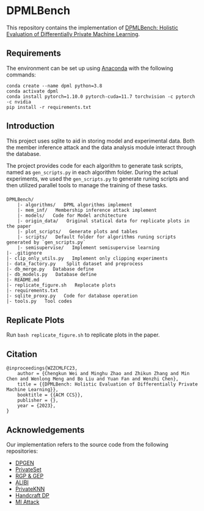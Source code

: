 # DPMLBench
This repository contains the implementation of [DPMLBench: Holistic Evaluation of Differentially Private Machine Learning](https://arxiv.org/abs/2305.05900).

## Requirements
The environment can be set up using [Anaconda](https://www.anaconda.com/download/) with the following commands:

```
conda create --name dpml python=3.8
conda activate dpml
conda install pytorch=1.10.0 pytorch-cuda=11.7 torchvision -c pytorch -c nvidia
pip install -r requirements.txt
```
## Introduction

This project uses sqlite to aid in storing model and experimental data.
Both the member inference attack and the data analysis module interact through the database.

The project provides code for each algorithm to generate task scripts, named as `gen_scripts.py` in each algorithm folder.
During the actual experiments, we used the `gen_scripts.py` to generate runing scripts and then utilized parallel tools to manage the training of these tasks.

### 
```
DPMLBench/
    |- algorithms/   DPML algorithms implement 
    |- mem_inf/   Membership inference attack implement
    |- models/   Code for Model architecture 
    |- origin_data/   Original statical data for replicate plots in the paper
    |- plot_scripts/   Generate plots and tables
    |- scripts/   Default folder for algorithms runing scripts generated by `gen_scripts.py`
    |- semisupervise/   Implement semisupervise learning
|- .gitignore
|- clip_only_utils.py   Implement only clipping experiments
|- data_factory.py    Split dataset and preprocess
|- db_merge.py   Database define
|- db_models.py   Database define
|- README.md  
|- replicate_figure.sh   Replocate plots
|- requirements.txt
|- sqlite_proxy.py   Code for database operation
|- tools.py   Tool codes
```

## Replicate Plots

Run `bash replicate_figure.sh` to replicate plots in the paper.

## Citation

```
@inproceedings{WZZCMLFC23,
    author = {Chengkun Wei and Minghu Zhao and Zhikun Zhang and Min Chen and Wenlong Meng and Bo Liu and Yuan Fan and Wenzhi Chen},
    title = {{DPMLBench: Holistic Evaluation of Differentially Private Machine Learning}},
    booktitle = {{ACM CCS}},
    publisher = {},
    year = {2023},
}
```

## Acknowledgements
Our implementation refers to the source code from the following repositories:
- [DPGEN](https://github.com/tkarras/progressive_growing_of_gans)
- [PrivateSet](https://github.com/DingfanChen/Private-Set)
- [RGP & GEP](https://github.com/jeremy43/Private_kNN)
- [ALIBI](https://github.com/facebookresearch/label_dp_antipodes)
- [PrivateKNN](https://github.com/jeremy43/Private_kNN)
- [Handcraft DP](https://github.com/ftramer/Handcrafted-DP)
- [MI Attack](https://github.com/liuyugeng/ML-Doctor)

